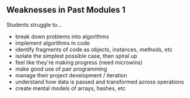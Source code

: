 ## Weaknesses in Past Modules 1

Students struggle to...

* break down problems into algorithms
* implement algorithms in code
* identify fragments of code as objects, instances, methods, etc
* isolate the simplest possible case, then spiral up
* feel like they're making progress (need microwins)
* make good use of pair programming
* manage their project development / iteration
* understand how data is passed and transformed across operations
* create mental models of arrays, hashes, etc
